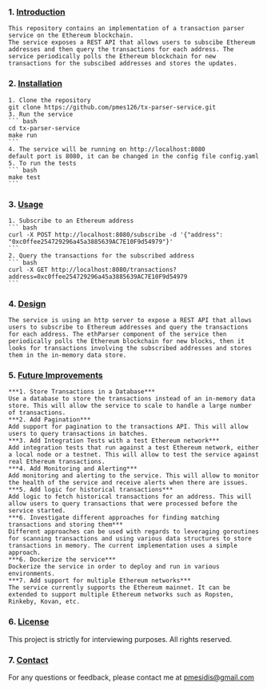 ### 1. [Introduction](#introduction)
    This repository contains an implementation of a transaction parser service on the Ethereum blockchain. 
    The service exposes a REST API that allows users to subscibe Ethereum addresses and then query the transactions for each address. The service periodically polls the Ethereum blockchain for new transactions for the subscibed addresses and stores the updates.
### 2. [Installation](#installation)
    1. Clone the repository
    git clone https://github.com/pmes126/tx-parser-service.git
    3. Run the service
    ``` bash
    cd tx-parser-service
    make run
    ```
    4. The service will be running on http://localhost:8080
    default port is 8080, it can be changed in the config file config.yaml
    5. To run the tests
    ``` bash
    make test
    ```

### 3. [Usage](#usage)
    1. Subscribe to an Ethereum address
    ``` bash
    curl -X POST http://localhost:8080/subscribe -d '{"address": "0xc0ffee254729296a45a3885639AC7E10F9d54979"}'
    ```
    2. Query the transactions for the subscribed address
    ``` bash
    curl -X GET http://localhost:8080/transactions?address=0xc0ffee254729296a45a3885639AC7E10F9d54979
    ```

### 4. [Design](#design)
    The service is using an http server to expose a REST API that allows users to subscribe to Ethereum addresses and query the transactions for each address. The ethParser component of the service then periodically polls the Ethereum blockchain for new blocks, then it looks for transactions involving the subscribed addresses and stores them in the in-memory data store. 

### 5. [Future Improvements](#future-improvements)
    ***1. Store Transactions in a Database***
    Use a database to store the transactions instead of an in-memory data store. This will allow the service to scale to handle a large number of transactions.
    ***2. Add Pagination***
    Add support for pagination to the transactions API. This will allow users to query transactions in batches.
    ***3. Add Integration Tests with a test Ethereum network***
    Add integration tests that run against a test Ethereum network, either a local node or a testnet. This will allow to test the service against real Ethereum transactions.
    ***4. Add Monitoring and Alerting***
    Add monitoring and alerting to the service. This will allow to monitor the health of the service and receive alerts when there are issues.
    ***5. Add logic for historical transactions***
    Add logic to fetch historical transactions for an address. This will allow users to query transactions that were processed before the service started.
    ***6. Investigate different approaches for finding matching transactions and storing them***
    Different approaches can be used with regards to leveraging goroutines for scanning transactions and using various data structures to store transactions in memory. The current implementation uses a simple approach.
    ***6. Dockerize the service***
    Dockerize the service in order to deploy and run in various environments.
    ***7. Add support for multiple Ethereum networks***
    The service currently supports the Ethereum mainnet. It can be extended to support multiple Ethereum networks such as Ropsten, Rinkeby, Kovan, etc.

### 6. [License](#license)
This project is strictly for interviewing purposes. All rights reserved.

### 7. [Contact](#contact)
For any questions or feedback, please contact me at pmesidis@gmail.com
